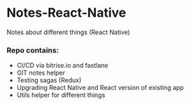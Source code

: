 # Notes-React-Native
Notes about different things (React Native)

### Repo contains: 
 - CI/CD via bitrise.io and fastlane
 - GIT notes helper
 - Testing sagas (Redux)
 - Upgrading React Native and React version of existing app
 - Utils helper for different things 
